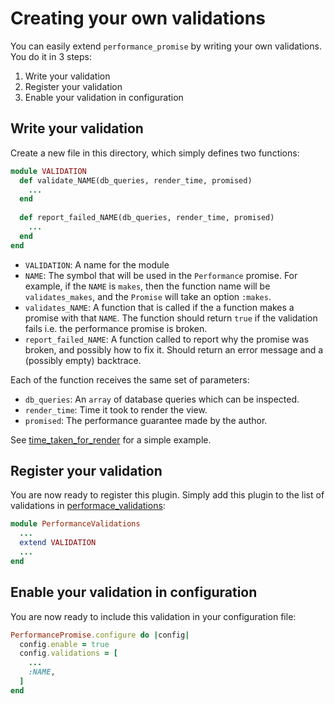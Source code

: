 # Creating your own validations

You can easily extend `performance_promise` by writing your own validations. You do it in 3 steps:

1. Write your validation
2. Register your validation
3. Enable your validation in configuration

## Write your validation
Create a new file in this directory, which simply defines two functions:

```ruby
module VALIDATION
  def validate_NAME(db_queries, render_time, promised)
    ...
  end
  
  def report_failed_NAME(db_queries, render_time, promised)
    ...
  end
end
```

* `VALIDATION`: A name for the module
* `NAME`: The symbol that will be used in the `Performance` promise. For example, if the `NAME` is `makes`, then the function name will be `validates_makes`, and the `Promise` will take an option `:makes`.
* `validates_NAME`: A function that is called if the a function makes a promise with that `NAME`. The function should return `true` if the validation fails i.e. the performance promise is broken.
* `report_failed_NAME`: A function called to report why the promise was broken, and possibly how to fix it. Should return an error message and a (possibly empty) backtrace.


Each of the function receives the same set of parameters:
* `db_queries`: An `array` of database queries which can be inspected.
* `render_time`: Time it took to render the view.
* `promised`: The performance guarantee made by the author.

See [time_taken_for_render](https://github.com/bipsandbytes/performance_promise/blob/master/lib/performance_promise/validations/time_taken_for_render.rb) for a simple example.

## Register your validation
You are now ready to register this plugin. Simply add this plugin to the list of validations in [performace_validations](https://github.com/bipsandbytes/performance_promise/blob/master/lib/performance_promise/performance_validations.rb):
```ruby
module PerformanceValidations
  ...
  extend VALIDATION
  ...
end
```

## Enable your validation in configuration
You are now ready to include this validation in your configuration file:
```ruby
PerformancePromise.configure do |config|
  config.enable = true
  config.validations = [
    ...
    :NAME,
  ]
end
```
```
